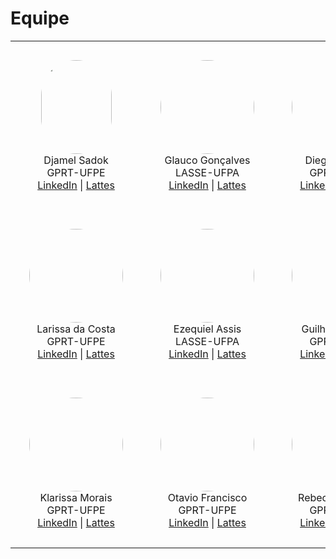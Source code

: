 # Equipe

<div align="center">
<table border="0" style="margin-left: auto; margin-right: auto;">
<tr>
<td align="center" style="padding: 30px;"><img src="http://servicosweb.cnpq.br/wspessoa/servletrecuperafoto?tipo=1&id=K4790085E0" width="113" height="150" style="border-radius: 75px;"><br>Djamel Sadok<br>GPRT-UFPE<br><a href="https://www.linkedin.com">LinkedIn</a> | <a href="http://lattes.cnpq.br">Lattes</a></td>
<td align="center" style="padding: 30px;"><img src="https://avatars.githubusercontent.com/u/7674115?size=150" width="150" height="150" style="border-radius: 75px;"><br>Glauco Gonçalves<br>LASSE-UFPA<br><a href="https://www.linkedin.com">LinkedIn</a> | <a href="http://lattes.cnpq.br">Lattes</a></td>
<td align="center" style="padding: 30px;"><img src="https://avatars.githubusercontent.com/u/14842639?size=150" width="150" height="150" style="border-radius: 75px;"><br>Diego Bezerra<br>GPRT-UFPE<br><a href="https://www.linkedin.com">LinkedIn</a> | <a href="http://lattes.cnpq.br">Lattes</a></td>
</tr>
<tr>
<td align="center" style="padding: 30px;"><img src="https://media.licdn.com/dms/image/C4D03AQEAjYChQq2RdA/profile-displayphoto-shrink_200_200/0/1620424985752?e=1718841600&v=beta&t=UqifA3OlawFMhomeqfxmZxuOZg5nRtglkh2Dgtty0f8" width="150" height="150" style="border-radius: 75px;"><br>Larissa da Costa<br>GPRT-UFPE<br><a href="https://www.linkedin.com">LinkedIn</a> | <a href="http://lattes.cnpq.br">Lattes</a></td>
<td align="center" style="padding: 30px;"><img src="https://avatars.githubusercontent.com/u/72095425?size=150" width="150" height="150" style="border-radius: 75px;"><br>Ezequiel Assis<br>LASSE-UFPA<br><a href="https://www.linkedin.com">LinkedIn</a> | <a href="http://lattes.cnpq.br">Lattes</a></td>
<td align="center" style="padding: 30px;"><img src="https://avatars.githubusercontent.com/u/85590696?size=150" width="150" height="150" style="border-radius: 75px;"><br>Guilherme Melo<br>GPRT-UFPE<br><a href="https://www.linkedin.com">LinkedIn</a> | <a href="http://lattes.cnpq.br">Lattes</a></td>
</tr>
<tr>
<td align="center" style="padding: 30px;"><img src="https://avatars.githubusercontent.com/u/96447435?size=150" width="150" height="150" style="border-radius: 75px;"><br>Klarissa Morais<br>GPRT-UFPE<br><a href="https://www.linkedin.com">LinkedIn</a> | <a href="http://lattes.cnpq.br">Lattes</a></td>
<td align="center" style="padding: 30px;"><img src="https://avatars.githubusercontent.com/u/105547941?size=150" width="150" height="150" style="border-radius: 75px;"><br>Otavio Francisco<br>GPRT-UFPE<br><a href="https://www.linkedin.com">LinkedIn</a> | <a href="http://lattes.cnpq.br">Lattes</a></td>
<td align="center" style="padding: 30px;"><img src="https://avatars.githubusercontent.com/u/112202209?size=150" width="150" height="150" style="border-radius: 75px;"><br>Rebeca Menezes<br>GPRT-UFPE<br><a href="https://www.linkedin.com">LinkedIn</a> | <a href="http://lattes.cnpq.br">Lattes</a></td>
</tr>
</table>
</div>
